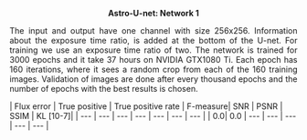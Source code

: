 
 <p align="center"> <b>  Astro-U-net:  Network 1 </b> </p>
 
 <p style="text-align:justify">  The input and output have one channel with size 256x256. Information about the exposure time ratio, is added at the bottom of the U-net. For training we use an exposure time ratio of two. The network is trained for 3000 epochs and it take 37 hours on NVIDIA GTX1080 Ti. Each epoch has 160 iterations, where it sees a random crop from each of the 160 training images.  Validation of images are done after every thousand epochs and the number of epochs with the best results is chosen.</p>
 
 
 
 | Flux error | True positive |	True positive rate |	F-measure| SNR | PSNR | SSIM | KL [10-7]|
 | --- | --- | --- | --- | --- | --- | --- |
 | 0.0| 0.0 | --- | --- | --- | --- | --- |
